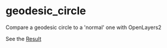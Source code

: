 # geodesic_circle
Compare a geodesic circle to a 'normal' one with OpenLayers2

See the [Result](https://lioman.github.io/geodesic_circle/)
